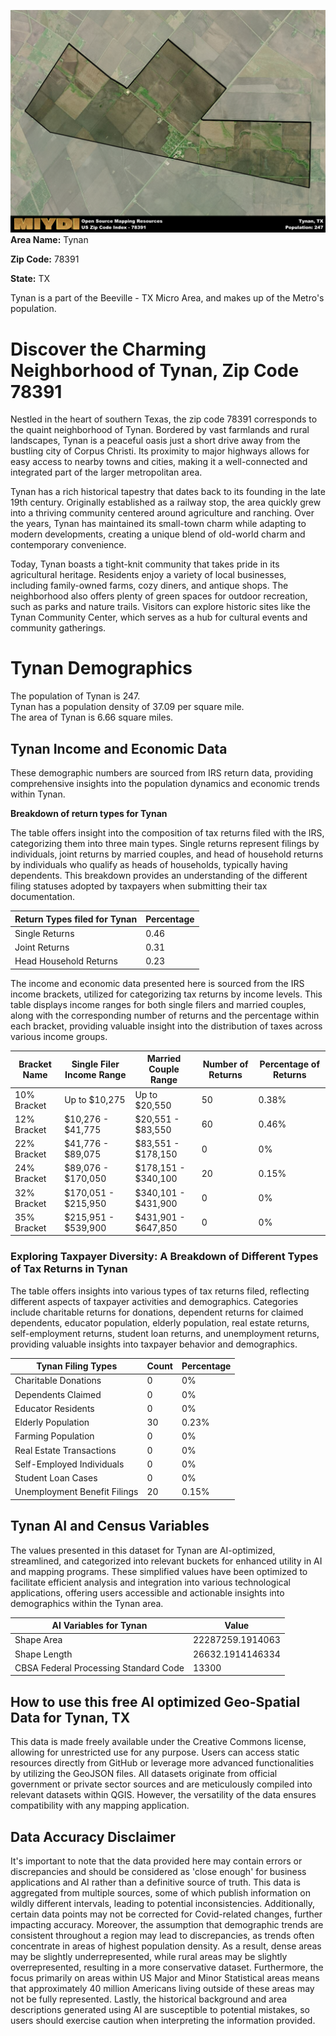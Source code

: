 ![Image Alt Text](../_images/78391.png)
**Area Name:** Tynan

**Zip Code:** 78391

**State:** TX

Tynan is a part of the Beeville - TX Micro Area, and makes up  of the Metro's population.  

# Discover the Charming Neighborhood of Tynan, Zip Code 78391

Nestled in the heart of southern Texas, the zip code 78391 corresponds to the quaint neighborhood of Tynan. Bordered by vast farmlands and rural landscapes, Tynan is a peaceful oasis just a short drive away from the bustling city of Corpus Christi. Its proximity to major highways allows for easy access to nearby towns and cities, making it a well-connected and integrated part of the larger metropolitan area.

Tynan has a rich historical tapestry that dates back to its founding in the late 19th century. Originally established as a railway stop, the area quickly grew into a thriving community centered around agriculture and ranching. Over the years, Tynan has maintained its small-town charm while adapting to modern developments, creating a unique blend of old-world charm and contemporary convenience.

Today, Tynan boasts a tight-knit community that takes pride in its agricultural heritage. Residents enjoy a variety of local businesses, including family-owned farms, cozy diners, and antique shops. The neighborhood also offers plenty of green spaces for outdoor recreation, such as parks and nature trails. Visitors can explore historic sites like the Tynan Community Center, which serves as a hub for cultural events and community gatherings.

# Tynan Demographics

The population of Tynan is 247.  
Tynan has a population density of 37.09 per square mile.  
The area of Tynan is 6.66 square miles.  

## Tynan Income and Economic Data

These demographic numbers are sourced from IRS return data, providing comprehensive insights into the population dynamics and economic trends within Tynan.

**Breakdown of return types for Tynan**

The table offers insight into the composition of tax returns filed with the IRS, categorizing them into three main types. Single returns represent filings by individuals, joint returns by married couples, and head of household returns by individuals who qualify as heads of households, typically having dependents. This breakdown provides an understanding of the different filing statuses adopted by taxpayers when submitting their tax documentation.

| Return Types filed for Tynan                              | Percentage          |
|----------------------------------------------------------|---------------------|
| Single Returns                                            | 0.46 |
| Joint Returns                                             | 0.31 |
| Head Household Returns                                    | 0.23 |

The income and economic data presented here is sourced from the IRS income brackets, utilized for categorizing tax returns by income levels. This table displays income ranges for both single filers and married couples, along with the corresponding number of returns and the percentage within each bracket, providing valuable insight into the distribution of taxes across various income groups.

| Bracket Name       | Single Filer Income Range | Married Couple Range | Number of Returns | Percentage of Returns |
|--------------------|----------------------------|----------------------|-------------------|-----------------------|
| 10% Bracket        | Up to $10,275              | Up to $20,550        | 50 | 0.38% |
| 12% Bracket        | $10,276 - $41,775          | $20,551 - $83,550    | 60 | 0.46% |
| 22% Bracket        | $41,776 - $89,075          | $83,551 - $178,150   | 0 | 0% |
| 24% Bracket        | $89,076 - $170,050         | $178,151 - $340,100  | 20 | 0.15% |
| 32% Bracket        | $170,051 - $215,950        | $340,101 - $431,900  | 0 | 0% |
| 35% Bracket        | $215,951 - $539,900        | $431,901 - $647,850  | 0 | 0% |

### Exploring Taxpayer Diversity: A Breakdown of Different Types of Tax Returns in Tynan

The table offers insights into various types of tax returns filed, reflecting different aspects of taxpayer activities and demographics. Categories include charitable returns for donations, dependent returns for claimed dependents, educator population, elderly population, real estate returns, self-employment returns, student loan returns, and unemployment returns, providing valuable insights into taxpayer behavior and demographics.

| Tynan Filing Types                    | Count | Percentage |
|--------------------------------------|-------|------------|
| Charitable Donations                 | 0 | 0% |
| Dependents Claimed                   | 0 | 0% |
| Educator Residents                   | 0 | 0% |
| Elderly Population                   | 30 | 0.23% |
| Farming Population                   | 0 | 0% |
| Real Estate Transactions             | 0 | 0% |
| Self-Employed Individuals            | 0 | 0% |
| Student Loan Cases                   | 0 | 0% |
| Unemployment Benefit Filings         | 20 | 0.15% |

## Tynan AI and Census Variables

The values presented in this dataset for Tynan are AI-optimized, streamlined, and categorized into relevant buckets for enhanced utility in AI and mapping programs. These simplified values have been optimized to facilitate efficient analysis and integration into various technological applications, offering users accessible and actionable insights into demographics within the Tynan area.

| AI Variables for Tynan | Value |
|-------------|-------|
| Shape Area | 22287259.1914063 |
| Shape Length | 26632.1914146334 |
| CBSA Federal Processing Standard Code | 13300 |

## How to use this free AI optimized Geo-Spatial Data for Tynan, TX

This data is made freely available under the Creative Commons license, allowing for unrestricted use for any purpose. Users can access static resources directly from GitHub or leverage more advanced functionalities by utilizing the GeoJSON files. All datasets originate from official government or private sector sources and are meticulously compiled into relevant datasets within QGIS. However, the versatility of the data ensures compatibility with any mapping application.

## Data Accuracy Disclaimer
It's important to note that the data provided here may contain errors or discrepancies and should be considered as 'close enough' for business applications and AI rather than a definitive source of truth. This data is aggregated from multiple sources, some of which publish information on wildly different intervals, leading to potential inconsistencies. Additionally, certain data points may not be corrected for Covid-related changes, further impacting accuracy. Moreover, the assumption that demographic trends are consistent throughout a region may lead to discrepancies, as trends often concentrate in areas of highest population density. As a result, dense areas may be slightly underrepresented, while rural areas may be slightly overrepresented, resulting in a more conservative dataset. Furthermore, the focus primarily on areas within US Major and Minor Statistical areas means that approximately 40 million Americans living outside of these areas may not be fully represented. Lastly, the historical background and area descriptions generated using AI are susceptible to potential mistakes, so users should exercise caution when interpreting the information provided.
